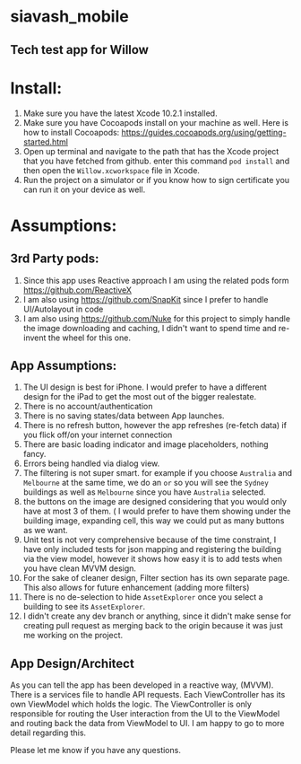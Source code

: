 # siavash_mobile
## Tech test app for Willow

# Install:
1. Make sure you have the latest Xcode 10.2.1 installed.
2. Make sure you have Cocoapods install on your machine as well. Here is how to install Cocoapods: <https://guides.cocoapods.org/using/getting-started.html>
3. Open up terminal and navigate to the path that has the Xcode project that you have fetched from github. enter this command `pod install` and then open the `Willow.xcworkspace` file in Xcode. 
4. Run the project on a simulator or if you know how to sign certificate you can run it on your device as well. 


# Assumptions:
## 3rd Party pods:
1. Since this app uses Reactive approach I am using the related pods form <https://github.com/ReactiveX> 
2. I am also using <https://github.com/SnapKit> since I prefer to handle UI/Autolayout in code
3. I am also using <https://github.com/Nuke> for this project to simply handle the image downloading and caching, I didn't want to spend time and re-invent the wheel for this one. 

## App Assumptions:
1. The UI design is best for iPhone. I would prefer to have a different design for the iPad to get the most out of the bigger realestate.
2. There is no account/authentication
3. There is no saving states/data between App launches.
4. There is no refresh button, however the app refreshes (re-fetch data) if you flick off/on your internet connection
5. There are basic loading indicator and image placeholders, nothing fancy.
6. Errors being handled via dialog view.
7. The filtering is not super smart. for example if you choose `Australia` and `Melbourne` at the same time, we do an `or` so you will see the `Sydney` buildings as well as `Melbourne` since you have `Australia` selected.
8. the buttons on the image are designed considering that you would only have at most 3 of them. ( I would prefer to have them showing under the building image, expanding cell, this way we could put as many buttons as we want. 
9. Unit test is not very comprehensive because of the time constraint, I have only included tests for json mapping and registering the building via the view model, however it shows how easy it is to add tests when you have clean MVVM design. 
10. For the sake of cleaner design, Filter section has its own separate page. This also allows for future enhancement (adding more filters)
11. There is no de-selection to hide `AssetExplorer` once you select a building to see its `AssetExplorer`.
12. I didn't create any dev branch or anything, since it didn't make sense for creating pull request as merging back to the origin because it was just me working on the project.

## App Design/Architect
As you can tell the app has been developed in a reactive way, (MVVM). There is a services file to handle API requests. Each ViewController has its own ViewModel which holds the logic. The ViewController is only responsible for routing the User interaction from the UI to the ViewModel and routing back the data from ViewModel to UI. I am happy to go to more detail regarding this.

Please let me know if you have any questions.

